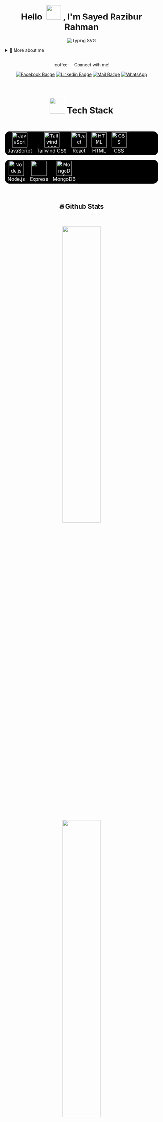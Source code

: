 <p>
<h1 align="center">Hello &nbsp;<a href="https://avipatilweb.ml/"><img src="https://github.com/KenanGain/KenanGain/blob/main/icons/wave.gif" width="48"></a> , I'm Sayed Razibur Rahman</h1>
<p align="center">
<img src="https://readme-typing-svg.herokuapp.com?font=Fira+Code&pause=1000&color=9400D3&center=true&vCenter=true&width=435&lines=Full-Stack+Developer" alt="Typing SVG" />
</p>

<div>
<details>
  <summary>🧑 More about me</summary>

- 🔭 I’m currently on a journey to build **great** things
- 🌱 I’m currently learning **everything** 🤓
- 👨‍💻 Check out my projects [here](https://github.com/SayedRazibur?tab=repositories)
- 💬 Feel free to ask me about **web development, UI/UX design, and React**
- 📫 Reach me out at **sayedrazibur@gmail.com**
</details>
</div>



<br>




<p align="center">:coffee: &emsp;Connect with me!</p>

<div align="center"> 
  
[![Facebook Badge](https://img.shields.io/badge/Facebook-1877F2?style=for-the-badge&logo=facebook&logoColor=white)](https://facebook.com/SayedRazibur) [![Linkedin Badge](https://img.shields.io/badge/LinkedIn-0077B5?style=for-the-badge&logo=linkedin&logoColor=white)](https://www.linkedin.com/in/sayedrazibur/) [![Mail Badge](https://img.shields.io/badge/Gmail-D14836?style=for-the-badge&logo=gmail&logoColor=white)](mailto:sayedrazibur@gmail.com) [![WhatsApp](https://img.shields.io/badge/WhatsApp-25D366?style=for-the-badge&logo=whatsapp&logoColor=white)](https://wa.me/8801632537236?text=As-Salamu%20Alaikum!)
</div>
  









<br>




<h1 align="center"><img src="https://media2.giphy.com/media/QssGEmpkyEOhBCb7e1/giphy.gif?cid=ecf05e47a0n3gi1bfqntqmob8g9aid1oyj2wr3ds3mg700bl&rid=giphy.gif" width="50px" height="50px"> Tech Stack</h1>
<br>
<div align="center">
<table style="background-color: black; color: white; border: none; border-radius: 15px; overflow: hidden;">
  <tbody>
    <tr>
     <td align="center" style="border: none;">
        <a href="https://developer.mozilla.org/en-US/docs/Web/JavaScript" style="color: white;">
          <img src="https://techstack-generator.vercel.app/js-icon.svg" alt="JavaScript" width="50" height="50"/>
        </a>
        <br>JavaScript
      </td>
      <td align="center" style="border: none;">
        <a href="https://tailwindcss.com/" style="color: white;">
          <img src="https://cdn.worldvectorlogo.com/logos/tailwindcss.svg" width="50" height="50" alt="Tailwind CSS"/>
        </a>
        <br>Tailwind CSS
      </td>
      <td align="center" style="border: none;">
        <a href="https://reactjs.org/" style="color: white;">
          <img src="https://techstack-generator.vercel.app/react-icon.svg" alt="React" width="50" height="50"/>
        </a>
        <br>React
      </td>
      <td align="center" style="border: none;">
        <a href="https://developer.mozilla.org/en-US/docs/Web/HTML" style="color: white;">
          <img src="https://cdn.worldvectorlogo.com/logos/html-1.svg" width="50" height="50" alt="HTML"/>
        </a>
        <br>HTML
      </td>
      <td align="center" style="border: none;">
        <a href="https://developer.mozilla.org/en-US/docs/Web/CSS" style="color: white;">
          <img src="https://cdn.worldvectorlogo.com/logos/css-3.svg" width="50" height="50" alt="CSS"/>
        </a>
        <br>CSS
      </td>
    </tr>
  </tbody>
</table>
</div>

<div align="center">
<table style="background-color: black; color: white; border: none; border-radius: 15px; overflow: hidden;">
  <tbody>
    <tr>
      <td align="center" style="border: none;">
        <img src="https://cdn.worldvectorlogo.com/logos/nodejs-icon.svg" width="50" height="50" alt="Node.js"/><br>Node.js
      </td>
      <td align="center" style="border: none;">
        <img src="https://skillicons.dev/icons?i=express" width="50" height="50"/><br>Express
      </td>
       <td align="center" style="border: none;">
        <img src="https://skillicons.dev/icons?i=mongodb" alt="MongoDB" width="50" height="50"/><br>MongoDB
      </td>
    </tr>
  </tbody>
</table>
</div>


<br>


<h2 align="center">🔥 Github Stats</h2>
<br>




<br>
<div align="center">
  <a href="https://github.com/SayedRazibur"><img width="50%" src="https://nirzak-streak-stats.vercel.app/?user=SayedRazibur&theme=codeSTACKr&hide_border=true"></a>
  <a href="https://github.com/SayedRazibur"><img width="50%" src="https://github-readme-stats.vercel.app/api/top-langs/?username=SayedRazibur&theme=codeSTACKr&hide_border=true&include_all_commits=true&count_private=true&layout=compact"></a>
</div>


<br>




<h2 align="center">📘 Top Repositories</h2>
<br>
<div align="center">
  <table>
    <tr>
      <td>
        <a href="https://github.com/SayedRazibur/chat-app"><img width="100%" src="https://denvercoder1-github-readme-stats.vercel.app/api/pin/?username=SayedRazibur&repo=chat-app&hide_border=true&icon_color=F8D866&theme=codeSTACKr&show_icons=false" alt="readme-typing-svg"></a>
      </td>
      <td>
        <a href="https://github.com/SayedRazibur/QuizMaster"><img width="100%" src="https://denvercoder1-github-readme-stats.vercel.app/api/pin?username=SayedRazibur&repo=QuizMaster&theme=codeSTACKr&icon_color=F8D866&hide_border=true&show_icons=false" alt="custom-icon-badges"></a>
      </td>
    </tr>
    <tr>
       <td>
       <a href="https://github.com/SayedRazibur/Neomorphic-Studio"><img width="100%" src="https://denvercoder1-github-readme-stats.vercel.app/api/pin?username=SayedRazibur&repo=Neomorphic-Studio&theme=codeSTACKr&icon_color=F8D866&hide_border=true&show_icons=false" alt="custom-icon-badges"></a>
      </td>
      <td>
       <a href="https://github.com/SayedRazibur/Responsive-Showcase"><img width="100%" src="https://denvercoder1-github-readme-stats.vercel.app/api/pin?username=SayedRazibur&repo=Responsive-Showcase&theme=codeSTACKr&icon_color=F8D866&hide_border=true&show_icons=false" alt="custom-icon-badges"></a>
      </td>
    </tr>
    <tr >
      <td  align="center" colspan="2">        
        <a href="https://github.com/SayedRazibur?tab=repositories"><img alt="All Repositories" title="All Repositories" src="https://custom-icon-badges.herokuapp.com/badge/-All%20Repos-2962FF?style=for-the-badge&logoColor=white&logo=repo"/></a>
      </td>
    </tr>
  </table>
</div>
